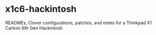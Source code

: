 # x1c6-hackintosh
READMEs, Clover configurations, patches, and notes for a Thinkpad X1 Carbon 6th Gen Hackintosh

